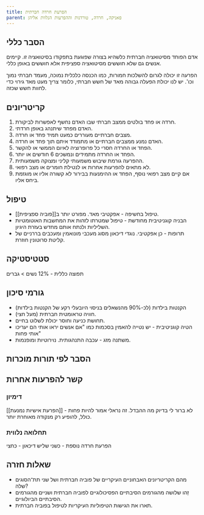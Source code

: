 ```yaml
---
title: הפרעת חרדה חברתית
parent: פאניקה, חרדה, טורדנות וההפרעות הנלוות אליהן
---
```


## הסבר כללי 
אדם הפוחד מסיטואציה חברתית כלשהיא בצורה שפוגעת בתפקודו בסיטואציה זו. קיימים אנשים גם שלא חוששים מסיטואציה ספציפית אלא חוששים באופן כללי.

הפרעה זו יכולה לגרום להשלכות חמורות, כמו הכנסה כלכלית נמוכה, מעמד חברתי נמוך וכו'.
יש לנו יכולת הפעלה גבוהה מאד של חשש חברתי, כלומר צריך מעט מאד גירוי כדי לחוות חשש שכזה.
## קריטריונים
1. חרדה או פחד בולטים ממצב חברתי שבו האדם נחשף לאפשרות לביקורת.
2. האדם מפחד שיתנהג באופן חרדתי.
3. מצבים חברתיים מעוררים כמעט תמיד פחד או חרדה.
4. האדם נמנע ממצבים חברתיים או מתמודד איתם תוך פחד או חרדה.
5. הפחד או החרדה חסרי כל פרופרוציה לאיום הממשי או להקשר.
6. הפחד או החרדה מתמידים ונמשכים 6 חודשים או יותר.
8. ההפרעה גורמת שיבוש משמעותי קליני ומצוקה משמעותית.
9. לא מתאים להפרעות אחרות או לנטילת חומרים או מצב רפואי.
10. אם קיים מצב רפואי נוסף, הפחד או ההימנעות בבירור לא קשורה אליו או מוגזמת ביחס אליו.
## טיפול
* טיפול בחשיפה - אפקטיבי מאד. מפורט יותר ב[[פוביה ספציפית]].
* הבניה קוגניטיבית מחודשת - טיפול שמטרתו לזהות את המחשבות האוטומטיות השליליות ולנתח אותם מחדש בעזרת היגיון.
* תרופות - כן אפקטיבי. נוגדי דיכאון מסוג מעכבי מונואמין ומעכבים בררניים של קליטת סרוטונין חוזרת.
## סטטיסטיקה
תפוצה כללית - 12%
נשים > גברים
## גורמי סיכון
* הקנטות בילדות (לכ-90% מהנשאלים בניסוי היובעלי רקע של הקנטות בילדות)
* חוויה טראומטית חברתית (מעל חצי).
* תחושת כניעה וחוסר יכולת לשלוט בחיים.
* הטיה קוגניטיבית - יש נטייה להאמין בסכמות כמו "אם אנשים יראו אותי הם יעריכו אותי פחות"
* משתנה מזג - עכבה התנהגותית. נוירוטיות ומופנמות.
## הסבר לפי תורות מוכרות


## קשר להפרעות אחרות

### דימיון
[[הפרעת אישיות נמנעת]] - לא ברור לי בדיוק מה ההבדל. זה נראלי אמור להיות פחות כולל, להופיע רק מנקודה מאוחרת יותר.
### תחלואה נלווית
הפרעת חרדה נוספת - כשני שליש
דיכאון - כחצי



## שאלות חזרה
- מהם הקריטריונים האבחוניים העיקריים של פוביה חברתית ושל שני תת־הסוגים שלה?
- זַהו שלושה מהגורמים הסיבתיים הפסיכולוגיים לפוביה חברתית ושניים מהגורמים הסיבתיים הביולוגיים.
- תארו את הגישות הטיפוליות העיקריות לטיפול בפוביה חברתית.




<script src="https://utteranc.es/client.js"
        repo="AdiShamir/AdiShamir.github.io"
        issue-term="pathname"
        label="comment"
        theme="github-dark"
        crossorigin="anonymous"
        async>
</script>
